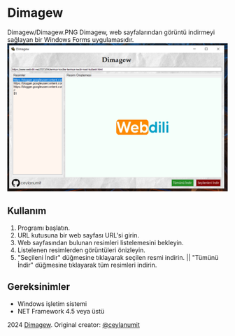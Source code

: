 # Dimagew
Dimagew/Dimagew.PNG
Dimagew, web sayfalarından görüntü indirmeyi sağlayan bir Windows Forms uygulamasıdır.
![Dimagew Ekran Görüntüsü](Dimagew/Dimagew.PNG)

## Kullanım

1. Programı başlatın.
2. URL kutusuna bir web sayfası URL'si girin.
3. Web sayfasından bulunan resimleri listelemesini bekleyin.
4. Listelenen resimlerden görüntüleri önizleyin.
5. "Seçileni İndir" düğmesine tıklayarak seçilen resmi indirin. || "Tümünü İndir" düğmesine tıklayarak tüm resimleri indirin. 

## Gereksinimler

- Windows işletim sistemi
- NET Framework 4.5 veya üstü

2024 [Dimagew]([https://github.com/LavaDo](https://github.com/ceylanumit/Dimagew)). Original creator: [@ceylanumit](https://github.com/ceylanumit)
